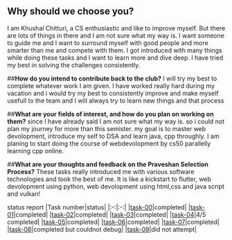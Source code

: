 ## **Why should we choose you?**
I am Khushal Chitturi, a CS enthusiastic and like to improve myself. But there are lots of things in there and I am not sure what my way is. I want someone to guide me and I want to surround myself with good people and more smarter than me and compete with them. I got introduced with many things while doing these tasks and I want to learn more and dive deep. I have tried my best in solving the challenges consistently. 


##**How do you intend to contribute back to the club?**
I will try my best to complete whatever work I am given. I have worked really hard during my vacation and i would try my best to consistently improve and make myself usefull to the team and I will always try to learn new things and that process


##**What are your fields of interest, and how do you plan on working on them?**
since I have already said I am not sure what my way is. so i could not plan my journey for more than this semister. my goal is to master web devolopment, introduce my self to DSA and learn java, cpp throughly. I am planing to start doing the course of webdevolopment by cs50 parallelly learning cpp online.


##**What are your thoughts and feedback on the Praveshan Selection Process?**
These tasks really introduced me with various software technologies and took the best of me. It is like a kickstart to flutter, web devolopment using python, web devolopment using html,css and java script and vulkan!


status report
|Task number|status|
|:-:|:-:|
|[task-00](task-00)|completed|
|[task-01](task-01)|completed|
|[task-02](task-02)|completed|
|[task-03](task-03)|completed|
|[task-04](task-04)|4/5 completed|
|[task-05](task-05)|completed|
|[task-06](task-06)|completed|
|[task-07](task-07)|completed|
|[task-08](task-08)|completed but couldnot debug|
|[task-09](task-09)|did not attempt|
